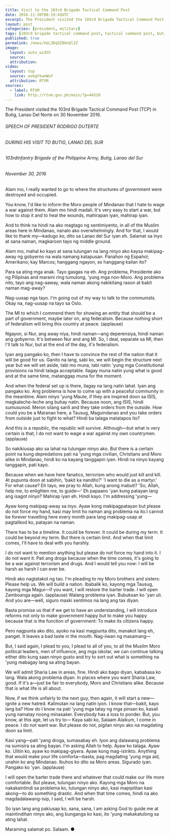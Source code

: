 ```yaml
---
title: Visit to the 103rd Brigade Tactical Command Post
date: 2016-11-30T08:19:43UTC
excerpt: The President visited the 103rd Brigade Tactical Command Post in Butig, Lanao Del Norte on 30 November 2016.
layout: post
categories: [president, military]
tags: [103rd brigade tactical command post, tactical command post, butig, lanao del norte, speech, transcript]
published: true
permalink: /news/VeL3Dq5Z86nQlJZ
image:
  layout: auto_width
  source: 
  attribution: 
video:
  layout: top
  source: eokgVtweWuY
  attribution: RTVM
sources:
  - label: RTVM
    link: http://rtvm.gov.ph/main/?p=44510
---
```


The President visited the 103rd Brigade Tactical Command Post (TCP) in Butig, Lanao Del Norte on 30 November 2016.

###### SPEECH OF PRESIDENT RODRIGO DUTERTE

###### DURING HIS VISIT TO BUTIG, LANAO DEL SUR

###### 103rdInfantry Brigade of the Philippine Army, Butig, Lanao del Sur

###### November 30, 2016

Alam mo, I really wanted to go to where the structures of government were destroyed and occupied.

You know, I'd like to inform the Moro people of Mindanao that I hate to wage a war against them. Alam mo hindi madali. It's very easy to start a war, but how to stop it and to heal the wounds, mahirapan iyan, mahirap iyan.

And to think na hindi na ako magtago ng sentimiyento, in all of the Muslim areas here in Mindanao, nanalo ako overwhelmingly. And for that, I would like to thank my—kadugo ko, dito sa Lanao del Sur iyan eh. Salamat sa inyo at sana naman, magkaroon tayo ng middle ground.

Alam mo, mahal ko kayo at sana tulungan na lang ninyo ako kaysa makipag-away ng gobyerno na wala namang katapusan. Panahon ng Español; Amerikano; kay Marcos; hanggang ngayon, so hanggang kailan ito?

Para sa ating mga anak. Tayo gasgas na eh. Ang problema, Presidente ako ng Pilipinas and marami ring tumulong, 'yung mga non-Moro. Ang problema nito, tayo ang nag-aaway, wala naman akong nakikitang rason at bakit naman mag-away?

Nag-uusap nga tayo. I'm going out of my way to talk to the communists. Okay na, nag-uusap na tayo sa Oslo.

The MI to which I commend them for showing an entity that should be a part of government, maybe later on, ang federalism. Because nothing short of federalism will bring this country at peace. (applause)

Ngayon, si Nur, ang away niya, hindi naman—ang deperensiya, hindi naman ang gobyerno. It's between Nur and ang MI. So, I deal, separate sa MI, then I'll talk to Nur, but at the end of the day, it's federalism.

Iyan ang pangako ko, then I have to convince the rest of the nation that it will be good for us. Ganito na lang, sabi ko, we will begin the structure next year but we will set aside, tabi mo muna, tabi natin 'yung mga Constitutional provisions na hindi talaga acceptable. Ilagay muna natin yung what is good and at the same time, matanggap muna for the moment.

And when the federal set up is there, ilagay na lang natin lahat. Iyan ang pangako ko. Ang problema is how to come up with a peaceful community in the meantime. Alam ninyo 'yung Maute, if they are inspired doon sa ISIS, magkaleche-leche ang buhay natin. Because noon, ang ISIS, hindi sumusunod. Meron silang sarili and they take orders from the outside. How could you be a Maranao here, a Tausug, Maguindanao and you take orders from outside just to fight to what? Hindi ba talaga matatapos ito?

And this is a republic, the republic will survive. Although—but what is very certain is that, I do not want to wage a war against my own countrymen. (applause)

So nakikiusap ako sa lahat na tulungan ninyo ako. But there is a certain point na kung depredations pati na 'yung mga civilian, Christians and Moro alike in Mindanao, hindi ko na kayang tanggapin iyan. Hindi na ninyo kayang tanggapin, pati kayo.

Because when we have here fanatics, terrorism who would just kill and kill. At pupunta doon at sabihin, 'bakit ka nandito?' 'I want to die as a martyr.' For what cause? Eh tayo, we pray to Allah, kung anong mabuti? 'So, Allah, help me, to enlighten me, to guide—' Eh papaano 'yan kung patayan lang ang isagot ninyo? Mahirap iyan eh. Hindi kayo. I'm addressing 'yung—

Ayaw kong makipag-away sa inyo. Ayaw kong makipagpatayan but please do not force my hand, kasi may limit ho naman ang problema na ito.I cannot be forever travelling here every month para lang makipag-usap at pagtalikod ko, patayan na naman.

There has to be a timeline. It could be forever. It could be during my term. It could be beyond my term. But there is certain limit. And when that limit comes, I'll have to deal with you harshly.

I do not want to mention anything but please do not force my hand into it. I do not want it. Pati ang droga because when the time comes, it's going to be a war against terrorism and drugs. And I would tell you now: I will be harsh as harsh I can ever be.

Hindi ako nagtatakot ng tao. I'm pleading to my Moro brothers and sisters: Please help us. We will build a nation. Ibabalik ko, kayong mga Tausug, kayong mga Magui—if you want, I will restore the barter trade. I will open Zamboanga again. (applause) Walang problema iyan. Bubuksan ko 'yan uli. And you are—well, siguro maski sentimos na lang ang tax diyan.

Basta promise us that if we get to have an understanding, I will introduce reforms not only to make government happy but to make you happy because that is the function of government: To make its citizens happy.

Pero nagpunta ako dito, ayoko na kasi magpunta dito, manakot lang eh, panget. It leaves a bad taste in the mouth. Nag-iiwan ng masamang—

But, I said again, I plead to you, I plead to all of you, to all the Muslim Moro political leaders, men of influence, ang mga iskolar, we can continue talking either dito kung saan ninyo gusto and try to sort out what is something na 'yung mabagay lang sa ating bayan.

We will admit Sharia Law in areas, fine. Hindi ako bago diyan, kababasa ko lang. Wala akong problema diyan. In places where you want Sharia Law, good. If it's a—just be fair to everybody, Moro and Christians alike. Because that is what life is all about.

Now, if we think unfairly to the next guy, then again, it will start a new— ignite a new hatred. Kalimutan na lang natin iyon. I know that—bakit, kayo lang ba? How do I know na pati 'yung mga tatay ng mga pinsan ko, kasali yung namatay noong minasaker. Everybody has a loss to ponder. But, you know, at this age, let us try to— Kaya sabi ko, Salaam Alaikum, I come in peace. I do not want war. But please do not, pigilan ninyo ako na magdating doon sa limit.

Kasi yang—pati 'yang droga, sumasabay eh. Iyon ang dalawang problema na sumisira sa ating bayan. I'm asking Allah to help. Ayaw ko talaga. Ayaw ko. Ulitin ko, ayaw ko makipag-giyera. Ayaw kong mag-istrikto. Anything that would make your life comforta—basta, pag magdating 'yung mga aid, unahin ko ang Mindanao. Ibuhos ko dito sa Moro areas. Sigurado iyan. Pangako ko 'yan. (applause)

I will open the barter trade there and whatever that could make our life more comfortable. But please, tulungan ninyo ako. Kayong mga Moro na nakakaintindi sa problema ko, tulungan ninyo ako, kasi mapipilitan kasi akong—to do something drastic. And when that time comes, hindi na ako magdadalawang-isip, I said, I will be harsh.

So iyan lang ang pakiusap ko, sana, sana, I am asking God to guide me at maintindihan ninyo ako, ang bunganga ko kasi, ito 'yung makakatulong sa ating lahat.

Maraming salamat po. Salaam.
&#x25cf;
